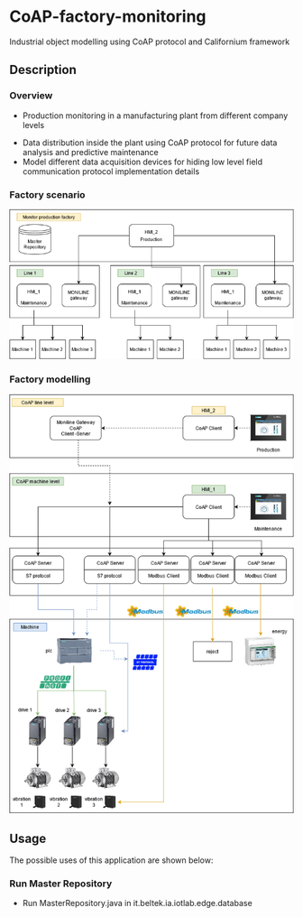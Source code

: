 # CoAP-factory-monitoring
Industrial object modelling using CoAP protocol and Californium framework

## Description

### Overview

- Production monitoring in a manufacturing plant from different company levels
* Data distribution inside the plant using CoAP protocol for future data analysis and predictive maintenance
* Model different data acquisition devices for hiding low level field communication protocol implementation details

### Factory scenario
![factory-scenario](Factory_Scenario.png)

### Factory modelling
![factory-modelling](Factory_Modelling.png)

## Usage
The possible uses of this application are shown below:

### Run Master Repository
* Run MasterRepository.java in it.beltek.ia.iotlab.edge.database



